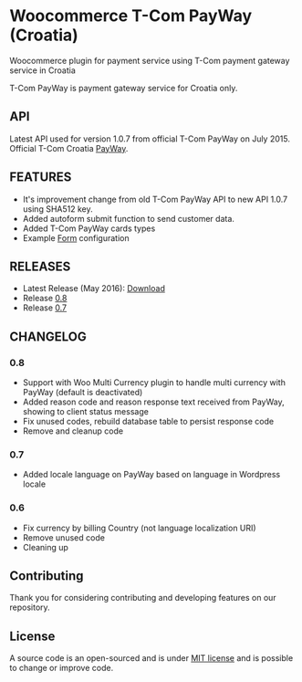 # Woocommerce T-Com PayWay (Croatia)
Woocommerce plugin for payment service using T-Com payment gateway service in Croatia

T-Com PayWay is payment gateway service for Croatia only.

## API

Latest API used for version 1.0.7 from official T-Com PayWay on July 2015. Official T-Com Croatia [PayWay](https://www.hrvatskitelekom.hr/poslovni/ict/poslovna-rjesenja/web-shop#payway).

## FEATURES

* It's improvement change from old T-Com PayWay API to new API 1.0.7 using SHA512 key.
* Added autoform submit function to send customer data.
* Added T-Com PayWay cards types
* Example [Form](https://github.com/marinsagovac/woocommerce-tcom-payway/blob/master/primjer_obrasca.png) configuration

## RELEASES

* Latest Release (May 2016): [Download](https://github.com/marinsagovac/woocommerce-tcom-payway/releases/latest)
* Release [0.8](https://github.com/marinsagovac/woocommerce-tcom-payway/releases/tag/0.8)
* Release [0.7](https://github.com/marinsagovac/woocommerce-tcom-payway/releases/tag/0.7)

## CHANGELOG

### 0.8

* Support with Woo Multi Currency plugin to handle multi currency with PayWay (default is deactivated)
* Added reason code and reason response text received from PayWay, showing to client status message
* Fix unused codes, rebuild database table to persist response code
* Remove and cleanup code

### 0.7

* Added locale language on PayWay based on language in Wordpress locale

### 0.6

* Fix currency by billing Country (not language localization URI)
* Remove unused code
* Cleaning up

## Contributing

Thank you for considering contributing and developing features on our repository.

## License

A source code is an open-sourced and is under [MIT license](http://opensource.org/licenses/MIT) and is possible to change or improve code.
